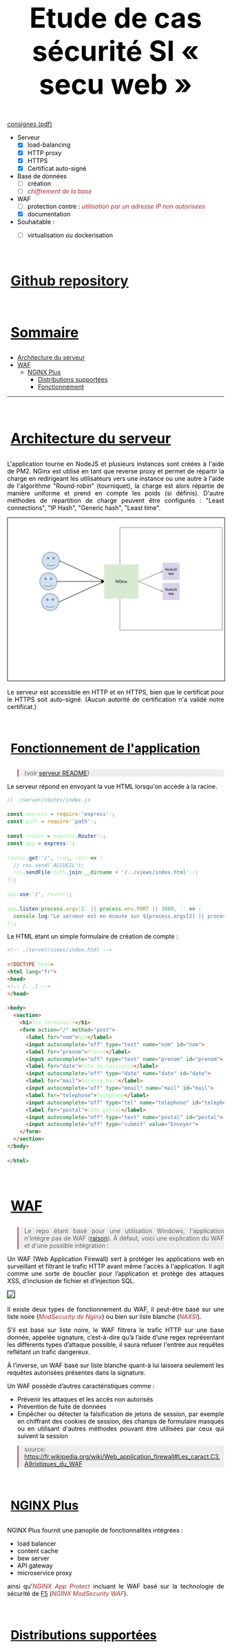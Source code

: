 # Etude de cas sécurité SI « secu web »

[consignes (pdf)](https://teams.microsoft.com/l/file/e47613ce-619b-432e-82dd-377b4b5b75b5?tenantId=8a2f18a9-8f0e-4f76-a585-9b07b3a38dea&fileType=pdf&objectUrl=https%3A%2F%2Feduservices.sharepoint.com%2Fsites%2FM1ESI333%2FDocuments%20partages%2FSECURISATION%20DU%20CODE%2FNFConsulting_secuWeb%20I1%20MDS%20Rennes.pdf&baseUrl=https%3A%2F%2Feduservices.sharepoint.com%2Fsites%2FM1ESI333&serviceName=teams&threadId=19:44220b72aa934a5ca67aba8e06c84dc7@thread.tacv2&messageId=1614673973035&groupId=b164e3e9-dad8-4e03-badf-910b4c64802a)


- Serveur
  - [x] load-balancing
  - [x] HTTP proxy
  - [x] HTTPS
  - [x] Certificat auto-signé
- Base de données
  - [ ] création
  - [ ] *chiffrement  de  la  base*
- WAF
  - [ ] protection contre : *utilisation par un adresse IP non autorisées*
  - [x] documentation

- Souhaitable :
  - [ ]  virtualisation  ou  dockerisation


## [Github repository](https://github.com/MDS-Etude-de-cas-securite-SI/TP)

## Sommaire
  - [Architecture du serveur](#architecture-du-serveur)
  - [WAF](#waf)
    - [NGINX Plus](#nginx-plus)
      - [Distributions supportées](#distributions-supportées)
      - [Fonctionnement](#fonctionnement)

<hr>

## Architecture du serveur

L'application tourne en NodeJS et plusieurs instances sont créées à l'aide de PM2. NGinx est utilisé en tant que reverse proxy et permet de répartir la charge en redirigeant les utilisateurs vers une instance ou une autre à l'aide de l'algorithme "Round-robin" (tourniquet), la charge est alors répartie de manière uniforme et prend en compte les poids (si définis). D'autre méthodes de répartition de charge peuvent être configurés : "Least connections", "IP Hash", "Generic hash", "Least time".

![](./server_config.svg)

Le serveur est accessible en HTTP et en HTTPS, bien que le certificat pour le HTTPS soit auto-signé. (Aucun autorité de certification n'a validé notre certificat.)

### Fonctionnement de l'application
> (voir [serveur README](./server/README.md))

Le serveur répond en envoyant la vue HTML lorsqu'on accède à la racine.
```js
// ./server/routes/index.js

const express = require('express');
const path = require('path');

const router = express.Router();
const app = express();

router.get('/', (req, res) => {
  // res.send('ACCUEIL');
  res.sendFile(path.join(__dirname + '/../views/index.html'));
});

app.use('/', router);

app.listen(process.argv[2] || process.env.PORT || 3000, () => {
  console.log("Le serveur est en écoute sur ${process.argv[2] || process.env.PORT || 3000} et ${process.argv[2] || process.env.PORT || 3001}");
});
```

Le HTML étant un simple formulaire de création de compte :
```html
<!-- ./server/views/index.html -->

<!DOCTYPE html>
<html lang="fr">
<head>
<!-- [...] -->
</head>

<body>
  <section>
    <h1>The formulaire</h1>
    <form action="/" method="post">
      <label for="nom">Nom</label>
      <input autocomplete="off" type="text" name="nom" id="nom">
      <label for="prenom">Prénom</label>
      <input autocomplete="off" type="text" name="prenom" id="prenom">
      <label for="date">Date de naissance</label>
      <input autocomplete="off" type="date" name="date" id="date">
      <label for="mail">Adresse mail</label>
      <input autocomplete="off" type="email" name="mail" id="mail">
      <label for="telephone">Telephone</label>
      <input autocomplete="off" type="tel" name="telephone" id="telephone">
      <label for="postal">Code postal</label>
      <input autocomplete="off" type="text" name="postal" id="postal">
      <input autocomplete="off" type="submit" value="Envoyer">
    </form>
  </section>
</body>

</html>

```


## WAF

> Le repo étant basé pour une utilisation Windows, l'application n'intègre pas de WAF ([raison](#distributions-support%C3%A9es)).
À défaut, voici une explication du WAF et d'une possible intégration :


Un WAF (Web Application Firewall) sert à protéger les applications web en surveillant et filtrant le trafic HTTP avant même l'accès à l'application.
Il agit comme une sorte de bouclier pour l’application et protège des attaques XSS, d’inclusion de fichier et d’injection SQL.

![](https://avinetworks.com/wp-content/uploads/2019/03/web-application-firewall-diagram.svg)

Il existe deux types de fonctionnement du WAF, il peut-être basé sur une liste noire (*ModSecurity de Nginx*) ou bien sur liste blanche (*NAXSI*).

S’il est basé sur liste noire, le WAF filtrera le trafic HTTP sur une base donnée, appelée signature, c’est-à-dire qu’à l’aide d’une regex représentant les différents types d’attaque possible, il saura refuser l'entrée aux requêtes reflétant un trafic dangereux.

À l’inverse, un WAF basé sur liste blanche quant-à lui laissera seulement les requêtes autorisées présentes dans la signature.

Un WAF possède d’autres caractéristiques comme :

* Prévenir les attaques et les accès non autorisés
* Prévention de fuite de données
* Empêcher ou détecter la falsification de jetons de session, par exemple en chiffrant des cookies de session, des champs de formulaire masqués ou en utilisant d'autres méthodes pouvant être utilisées par ceux qui suivent la session

> source: https://fr.wikipedia.org/wiki/Web_application_firewall#Les_caract.C3.A9ristiques_du_WAF


### NGINX Plus

NGINX Plus fournit une panoplie de fonctionnalités intégrées :
* load balancer
* content cache
* bew server
* API gateway
* microservice proxy

ainsi qu'*NGINX App Protect* incluant le WAF basé sur la technologie de sécurité de [F5](https://www.f5.com/) (*NGINX ModSecurity WAF*).

#### Distributions supportées

* Alpine Linux
* Amazon Linux
* CentOs
* Debian
* FreeBSD
* SLES
* Ubuntu

#### Fonctionnement

(Voir : https://docs.nginx.com/nginx-waf/admin-guide/nginx-plus-modsecurity-waf-installation-logging/#protecting-the-demo-web-application)

Pour utiliser *NGINX ModSecurity WAF* il faut modifier le fichier de configuration du reverse proxy en activant l'addon (`modsecurity on`) et en spécifiant l'adresse du fichier de configuration du WAF (`modsecurity_rules_file /etc/...`)
L'exemple fournit par NGINX :
```apacheconf
server {
    listen 80;
    modsecurity on;
    modsecurity_rules_file /etc/nginx/modsec/main.conf;
    location / {
        proxy_pass http://localhost:8085;
        proxy_set_header Host $host;
    }
}
```



<br>

___

PS : Amis Windows s’abstenir.











<style> /* Auhor: Cédric B. GitHub: https://github.com/CedricBardaine Date: 2021 */ html { background-color: white; /* background-color: #FFFEEE; */ } body { color: black; text-align: justify; } code { background-color: black; color: lightgreen; padding: 2px 4px; /* Y X */ } pre code { padding: unset; } em { color: brown; } blockquote { border-color: brown; background-color: #EEEEEE !important; } blockquote p { background-color: inherit } /* p:hover { background-color: #FFFEEE; padding-left: 4px; } */ h1, h2, h3, h4, h5, h6 { font-size: 64px; padding: 32px 0px 4px 0px; /* top right bottom left */ text-align: center; } h2, h3, h4, h5, h6 { font-size: 32px; text-indent: 8px; text-decoration: underline; text-align: inherit; } h3, h4, h5, h6 { font-size: 28px; } h4, h5, h6 { font-size: 28px; } h5, h6 { font-size: 24px; } h6 { font-size: 20px; } img { border: solid 1px black; /* margin: 4px; */ } </style>